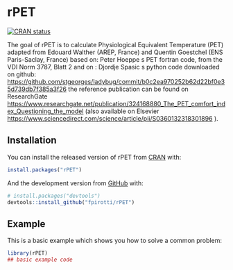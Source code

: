 
<!-- README.md is generated from README.Rmd. Please edit that file -->

# rPET

<!-- badges: start -->

[![CRAN
status](https://www.r-pkg.org/badges/version/rPET)](https://CRAN.R-project.org/package=rPET)
<!-- badges: end -->

The goal of rPET is to calculate Physiological Equivalent Temperature
(PET) adapted from Edouard Walther (AREP, France) and Quentin Goestchel
(ENS Paris-Saclay, France) based on: Peter Hoeppe s PET fortran code,
from the VDI Norm 3787, Blatt 2 and on : Djordje Spasic s python code
downloaded on github:
<https://github.com/stgeorges/ladybug/commit/b0c2ea970252b62d22bf0e35d739db7f385a3f26>
the reference publication can be found on ResearchGate
<https://www.researchgate.net/publication/324168880_The_PET_comfort_index_Questioning_the_model>
(also available on Elsevier
<https://www.sciencedirect.com/science/article/pii/S0360132318301896> ).

## Installation

You can install the released version of rPET from
[CRAN](https://CRAN.R-project.org) with:

``` r
install.packages("rPET")
```

And the development version from [GitHub](https://github.com/) with:

``` r
# install.packages("devtools")
devtools::install_github("fpirotti/rPET")
```

## Example

This is a basic example which shows you how to solve a common problem:

``` r
library(rPET)
## basic example code
```
